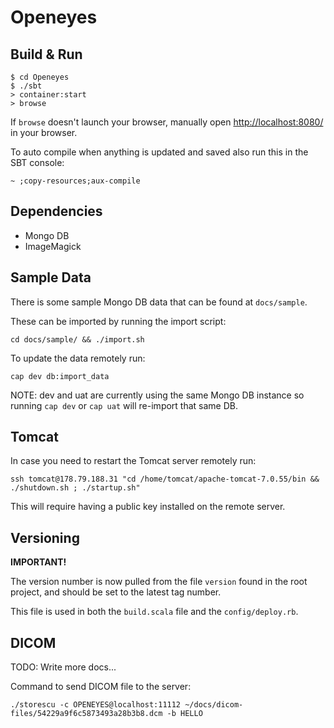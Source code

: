 # Openeyes

## Build & Run

```
$ cd Openeyes
$ ./sbt
> container:start
> browse
```

If `browse` doesn't launch your browser, manually open [http://localhost:8080/](http://localhost:8080/) in your browser.

To auto compile when anything is updated and saved also run this in the SBT console:

```
~ ;copy-resources;aux-compile
```

## Dependencies

* Mongo DB
* ImageMagick

## Sample Data

There is some sample Mongo DB data that can be found at `docs/sample`.

These can be imported by running the import script:

```
cd docs/sample/ && ./import.sh
```

To update the data remotely run:

```
cap dev db:import_data
```

NOTE: dev and uat are currently using the same Mongo DB instance so running `cap dev` or `cap uat` will re-import that same DB.

## Tomcat

In case you need to restart the Tomcat server remotely run:

```
ssh tomcat@178.79.188.31 "cd /home/tomcat/apache-tomcat-7.0.55/bin && ./shutdown.sh ; ./startup.sh"
```

This will require having a public key installed on the remote server.

## Versioning

**IMPORTANT!**

The version number is now pulled from the file `version` found in the root project, and should be set to the latest tag number.

This file is used in both the `build.scala` file and the `config/deploy.rb`.

## DICOM

TODO: Write more docs...

Command to send DICOM file to the server:

```
./storescu -c OPENEYES@localhost:11112 ~/docs/dicom-files/54229a9f6c5873493a28b3b8.dcm -b HELLO
```
